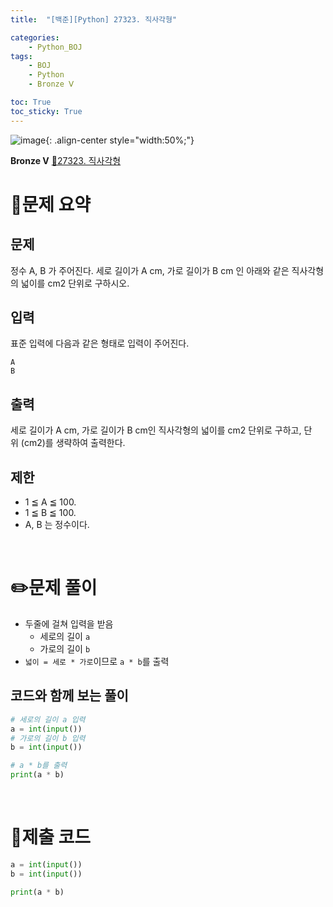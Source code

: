 ```yaml
---
title:  "[백준][Python] 27323. 직사각형" 

categories: 
    - Python_BOJ
tags: 
    - BOJ
    - Python
    - Bronze Ⅴ

toc: True
toc_sticky: True
---
```

![image](https://github.com/user-attachments/assets/32319fe8-99e9-4031-b5d1-9f1909b510dc){: .align-center style="width:50%;"}

**Bronze Ⅴ** 
[🔗27323. 직사각형](https://www.acmicpc.net/problem/27323)

# 📝문제 요약
## 문제

정수 A, B 가 주어진다. 세로 길이가 A cm, 가로 길이가 B cm 인 아래와 같은 직사각형의 넓이를 cm2 단위로 구하시오.

[](https://upload.acmicpc.net/4709c305-92ed-40a0-ab2e-3ade81daed95/-/preview/)

## 입력

표준 입력에 다음과 같은 형태로 입력이 주어진다.

```
A
B
```

## 출력

세로 길이가 A cm, 가로 길이가 B cm인 직사각형의 넓이를 cm2 단위로 구하고, 단위 (cm2)를 생략하여 출력한다.

## 제한

- 1 ≦ A ≦ 100.
- 1 ≦ B ≦ 100.
- A, B 는 정수이다.

<br>

# ✏️문제 풀이
- 두줄에 걸쳐 입력을 받음
    - 세로의 길이 `a`
    - 가로의 길이 `b`
- `넓이 = 세로 * 가로`이므로 `a * b`를 출력

## 코드와 함께 보는 풀이

```python
# 세로의 길이 a 입력
a = int(input())
# 가로의 길이 b 입력
b = int(input())

# a * b를 출력
print(a * b)
```

<br>

# 💯제출 코드
```python
a = int(input())
b = int(input())

print(a * b)
```